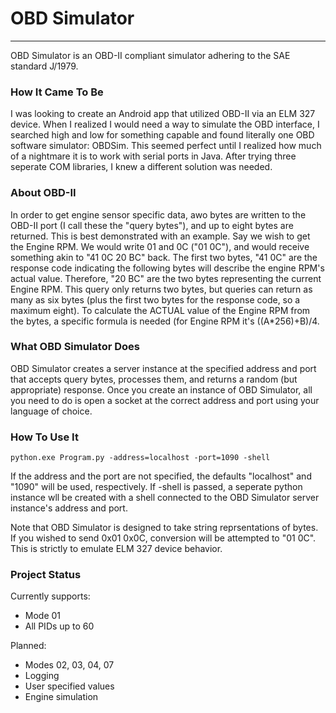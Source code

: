 # OBD Simulator
--------------

OBD Simulator is an OBD-II compliant simulator adhering to the SAE standard J/1979.

### How It Came To Be
I was looking to create an Android app that utilized OBD-II via an ELM 327 device. When I realized I would need a way to simulate the OBD interface, I searched high and low for something capable and found literally one OBD software simulator: OBDSim. This seemed perfect until I realized how much of a nightmare it is to work with serial ports in Java. After trying three seperate COM libraries, I knew a different solution was needed.

### About OBD-II
In order to get engine sensor specific data, awo bytes are written to the OBD-II port (I call these the "query bytes"), and up to eight bytes are returned. This is best demonstrated with an example. Say we wish to get the Engine RPM. We would write 01 and 0C ("01 0C"), and would receive something akin to "41 0C 20 BC" back. The first two bytes, "41 0C" are the response code indicating the following bytes will describe the engine RPM's actual value. Therefore, "20 BC" are the two bytes representing the current Engine RPM. This query only returns two bytes, but queries can return as many as six bytes (plus the first two bytes for the response code, so a maximum eight). To calculate the ACTUAL value of the Engine RPM  from the bytes, a specific formula is needed (for Engine RPM it's ((A*256)+B)/4.

### What OBD Simulator Does
OBD Simulator creates a server instance at the specified address and port that accepts query bytes, processes them, and returns a random (but appropriate) response. Once you create an instance of OBD Simulator, all you need to do is open a socket at the correct address and port using your language of choice.

### How To Use It
```
python.exe Program.py -address=localhost -port=1090 -shell
```
If the address and the port are not specified, the defaults "localhost" and "1090" will be used, respectively.
If -shell is passed, a seperate python instance wll be created with a shell connected to the OBD Simulator server instance's address and port.

Note that OBD Simulator is designed to take string reprsentations of bytes. If you wished to send 0x01 0x0C, conversion will be attempted to "01 0C". This is strictly to emulate ELM 327 device behavior.

### Project Status
Currently supports:
* Mode 01
* All PIDs up to 60

Planned:
* Modes 02, 03, 04, 07
* Logging
* User specified values
* Engine simulation